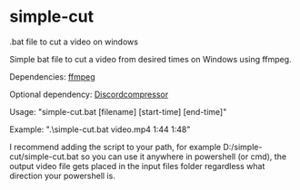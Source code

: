 # simple-cut
.bat file to cut a video on windows

Simple bat file to cut a video from desired times on Windows using ffmpeg. 

Dependencies: [ffmpeg](https://ffmpeg.org/)

Optional dependency: [Discordcompressor](https://github.com/vladaad/discordcompressor)

Usage: "simple-cut.bat [filename] [start-time] [end-time]"

Example: ".\simple-cut.bat video.mp4 1:44 1:48"

I recommend adding the script to your path, for example D:/simple-cut/simple-cut.bat so you can use it anywhere in powershell (or cmd), the output video file gets placed in the input files folder regardless what direction your powershell is. 
